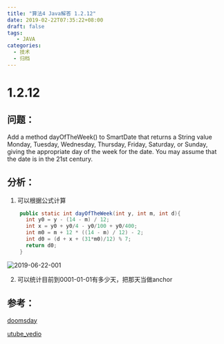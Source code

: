 ```yaml
---
title: "算法4 Java解答 1.2.12"
date: 2019-02-22T07:35:22+08:00
draft: false
tags:
   - JAVA
categories:
  - 技术
  - 归档
---
```



# 1.2.12

## 问题：

Add a method dayOfTheWeek() to SmartDate that returns a String value Monday, Tuesday, Wednesday, Thursday, Friday, Saturday, or Sunday, giving the appropriate day of the week for the date. You may assume that the date is in the 21st century.


## 分析：

1. 可以根据公式计算

```java
    public static int dayOfTheWeek(int y, int m, int d){
      int y0 = y - (14 - m) / 12;
      int x = y0 + y0/4 - y0/100 + y0/400;
      int m0 = m + 12 * ((14 - m) / 12) - 2;
      int d0 = (d + x + (31*m0)/12) % 7;
      return d0;
    }
```

![2019-06-22-001](https://gitee.com/gdhu/prvpic/raw/master/2019-06-22-001.jpg)

2. 可以统计目前到0001-01-01有多少天，把那天当做anchor

## 参考：

[doomsday](https://en.wikipedia.org/wiki/Doomsday_rule)

[utube_vedio](https://www.youtube.com/watch?time_continue=389&v=714LTMNJy5M)
